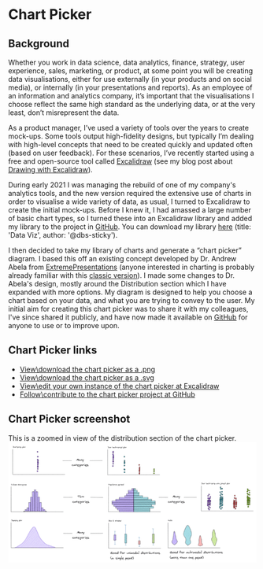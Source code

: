 # Chart Picker

## Background

Whether you work in data science, data analytics, finance, strategy, user experience, sales, marketing, or product, at some point you will be creating data visualisations, either for use externally (in your products and on social media), or internally (in your presentations and reports). As an employee of an information and analytics company, it’s important that the visualisations I choose reflect the same high standard as the underlying data, or at the very least, don’t misrepresent the data.

As a product manager, I’ve used a variety of tools over the years to create mock-ups. Some tools output high-fidelity designs, but typically I’m dealing with high-level concepts that need to be created quickly and updated often (based on user feedback). For these scenarios, I’ve recently started using a free and open-source tool called [Excalidraw](https://excalidraw.com/) (see my blog post about [Drawing with Excalidraw](../posts/drawing-with-excalidraw.html)).

During early 2021 I was managing the rebuild of one of my company's analytics tools, and the new version required the extensive use of charts in order to visualise a wide variety of data, as usual, I turned to Excalidraw to create the initial mock-ups. Before I knew it, I had amassed a large number of basic chart types, so I turned these into an Excalidraw library and added my library to the project in [GitHub](https://github.com/excalidraw/excalidraw-libraries). You can download my library [here](https://libraries.excalidraw.com/?sort=default#dbssticky-data-viz) (title: 'Data Viz', author: '@dbs-sticky').

I then decided to take my library of charts and generate a “chart picker” diagram. I based this off an existing concept developed by Dr. Andrew Abela from [ExtremePresentations](https://extremepresentation.com/) (anyone interested in charting is probably already familiar with this [classic version](https://extremepresentation.com/design/7-charts/)). I made some changes to Dr. Abela's design, mostly around the Distribution section which I have expanded with more options. My diagram is designed to help you choose a chart based on your data, and what you are trying to convey to the user. My initial aim for creating this chart picker was to share it with my colleagues, I've since shared it publicly, and have now made it available on [GitHub](https://github.com/dbs-sticky/ChartPicker) for anyone to use or to improve upon.

## Chart Picker links

- [View\download the chart picker as a .png](../images/chart-picker-compressed.png)
- [View\download the chart picker as a .svg](../images/chart-picker-compressed.svg)
- [View\edit your own instance of the chart picker at Excalidraw](https://t.co/swXFJLvAwM)
- [Follow\contribute to the chart picker project at GitHub](https://github.com/dbs-sticky/ChartPicker)

## Chart Picker screenshot

This is a zoomed in view of the distribution section of the chart picker.
![A snippet of the 'Chart Picker'](../images/chart-picker-snippet.png)
